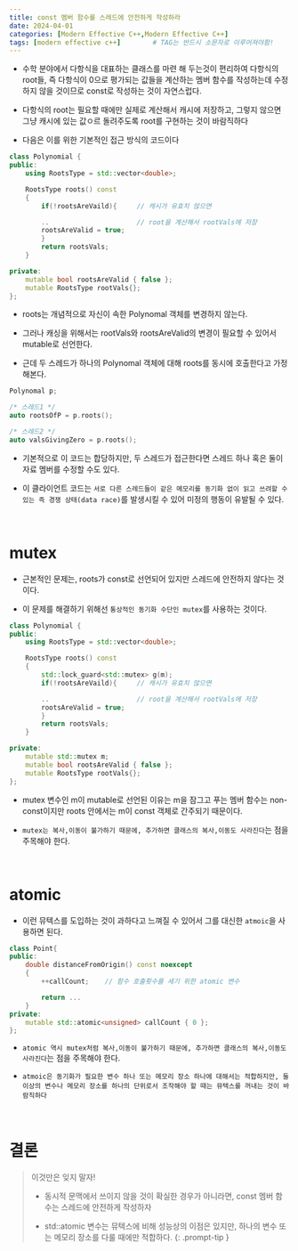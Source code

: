 ```yaml
---
title: const 멤버 함수를 스레드에 안전하게 작성하라
date: 2024-04-01
categories: [Modern Effective C++,Modern Effective C++]
tags: [modern effective c++]		# TAG는 반드시 소문자로 이루어져야함!
---
```


* 수학 분야에서 다항식을 대표하는 클래스를 마련 해 두는것이 편리하여 다항식의 root들, 즉 다항식이 0으로 평가되는 값들을 계산하는 멤버 함수를 작성하는데 수정하지 않을 것이므로 const로 작성하는 것이 자연스럽다.

* 다항식의 root는 필요할 때에만 실제로 계산해서 캐시에 저장하고, 그렇지 않으면 그냥 캐시에 있는 값ㅇ르 돌려주도록 root를 구현하는 것이 바람직하다

* 다음은 이를 위한 기본적인 접근 방식의 코드이다

```c++
class Polynomial {
public:
    using RootsType = std::vector<double>;

    RootsType roots() const
    {
        if(!rootsAreVaild){     // 캐시가 유효치 않으면

        ..                      // root을 계산해서 rootVals에 저장
        rootsAreValid = true;
        }
        return rootsVals;
    }

private:
    mutable bool rootsAreValid { false };
    mutable RootsType rootVals{};
};
```

* roots는 개념적으로 자신이 속한 Polynomal 객체를 변경하지 않는다.

* 그러나 캐싱을 위해서는 rootVals와 rootsAreValid의 변경이 필요할 수 있어서 mutable로 선언한다.

* 근데 두 스레드가 하나의 Polynomal 객체에 대해 roots를 동시에 호출한다고 가정해본다.

```c++
Polynomal p;

/* 스레드1 */
auto rootsOfP = p.roots();

/* 스레드2 */
auto valsGivingZero = p.roots();
```

* 기본적으로 이 코드는 합당하지만, 두 스레드가 접근한다면 스레드 하나 혹은 둘이 자료 멤버를 수정할 수도 있다.

* 이 클라이언트 코드는 `서로 다른 스레드들이 같은 메모리를 동기화 없이 읽고 쓰려할 수 있는 즉 경쟁 상태(data race)`를 발생시킬 수 있어 미정의 행동이 유발될 수 있다.

<br>

# mutex

* 근본적인 문제는, roots가 const로 선언되어 있지만 스레드에 안전하지 않다는 것이다.

* 이 문제를 해결하기 위해선 `통상적인 동기화 수단인 mutex`를 사용하는 것이다.

```c++
class Polynomial {
public:
    using RootsType = std::vector<double>;

    RootsType roots() const
    {
        std::lock_guard<std::mutex> g(m);
        if(!rootsAreVaild){     // 캐시가 유효치 않으면

        ..                      // root을 계산해서 rootVals에 저장
        rootsAreValid = true;
        }
        return rootsVals;
    }

private:
    mutable std::mutex m;
    mutable bool rootsAreValid { false };
    mutable RootsType rootVals{};
};
```

* mutex 변수인 m이 mutable로 선언된 이유는 m을 잠그고 푸는 멤버 함수는 non-const이지만 roots 안에서는 m이 const 객체로 간주되기 때문이다.


* `mutex는 복사,이동이 불가하기 때문에, 추가하면 클래스의 복사,이동도 사라진다`는 점을 주목해야 한다.

<br>

# atomic

* 이런 뮤텍스를 도입하는 것이 과하다고 느껴질 수 있어서 그를 대신한 `atmoic`을 사용하면 된다.

```c++
class Point{
public:
    double distanceFromOrigin() const noexcept
    {
        ++callCount;    // 함수 호출횟수를 세기 위한 atomic 변수

        return ...
    }
private:
    mutable std::atomic<unsigned> callCount { 0 };
};
```

* `atomic 역시 mutex처럼 복사,이동이 불가하기 때문에, 추가하면 클래스의 복사,이동도 사라진다`는 점을 주목해야 한다.

* `atmoic은 동기화가 필요한 변수 하나 또는 메모리 장소 하나에 대해서는 적합하지만, 둘 이상의 변수나 메모리 장소를 하나의 단위로서 조작해야 할 때는 뮤텍스를 꺼내는 것이 바람직하다 `

<br>

# 결론

> 이것만은 잊지 말자!
> * 동시적 문맥에서 쓰이지 않을 것이 확실한 경우가 아니라면, const 멤버
>   함수는 스레드에 안전하게 작성하자
>
> * std::atomic 변수는 뮤텍스에 비해 성능상의 이점은 있지만, 하나의 변수
>   또는 메모리 장소를 다룰 때에만 적합하다.
> {: .prompt-tip }
